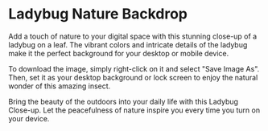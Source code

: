 <!--font:Montserrat-->

# Ladybug Nature Backdrop

Add a touch of nature to your digital space with this stunning close-up of a ladybug on a leaf. The vibrant colors and intricate details of the ladybug make it the perfect background for your desktop or mobile device.

To download the image, simply right-click on it and select "Save Image As". Then, set it as your desktop background or lock screen to enjoy the natural wonder of this amazing insect.

Bring the beauty of the outdoors into your daily life with this Ladybug Close-up. Let the peacefulness of nature inspire you every time you turn on your device.

<!--

Write me markdown content of website with wallpaper:

"A close-up of a ladybug on a leaf"

The header of the page should not be copy of the text but rather a real content of the website which is using this wallpaper.


---


# Ladybug Close-up Wallpaper

Decorate your desktop or mobile device with this stunning close-up of a ladybug on a leaf. The vibrant colors and intricate details of the ladybug will add a touch of nature to your digital space.

To download this wallpaper, simply right-click on the image and select "Save Image As". You can then set it as your desktop background or lock screen on your device.

Enjoy the beauty of nature every time you turn on your device with this Ladybug Close-up Wallpaper.


---


Heading should not include word "wallpaper". The website should not be about the wallpaper itself, wallpaper is just a related background, rewrite whole content.


---


# Discover the Beauty of Nature with a Ladybug Close-up

Add a touch of nature to your digital space with this stunning close-up of a ladybug on a leaf. The vibrant colors and intricate details of the ladybug make it the perfect background for your desktop or mobile device.

Immerse yourself in the beauty of nature every time you turn on your device with this Ladybug Close-up. To download the image, simply right-click on it and select "Save Image As". Then, set it as your desktop background or lock screen to enjoy the natural beauty of this amazing insect.

Explore the wonders of the outdoors and bring them into your digital world with this Ladybug Close-up.


---


Heading is too long, rewrite whole content.


---


# Ladybug Close-up: A Touch of Nature for Your Digital Space

Get closer to nature with this stunning close-up of a ladybug on a leaf. The vibrant colors and intricate details of the ladybug make it the perfect background for your desktop or mobile device.

Bring the beauty of nature into your digital world with this Ladybug Close-up. To download the image, simply right-click on it and select "Save Image As". Then, set it as your desktop background or lock screen to enjoy the natural wonder of this amazing insect.

Experience the wonders of the outdoors every time you turn on your device with this Ladybug Close-up. Add a touch of nature to your digital space and let the beauty of the world around us inspire you.


---


Heading is too long, rewrite whole content.


---


# Ladybug Close-up: A Stunning Nature Background

Add a touch of nature to your digital space with this stunning close-up of a ladybug on a leaf. The vibrant colors and intricate details of the ladybug make it the perfect background for your desktop or mobile device.

To download the image, simply right-click on it and select "Save Image As". Then, set it as your desktop background or lock screen to enjoy the natural wonder of this amazing insect.

Bring the beauty of the outdoors into your daily life with this Ladybug Close-up. Let the peacefulness of nature inspire you every time you turn on your device.


---


Write me a Google font which is best fitting for the website.

Pick from the list:
- Playfair Display
- Futura
- Barlow Condensed
- Inter
- Alegreya
- Orbitron
- Exo 2
- Dancing Script
- Montserrat
- Open Sans
- Raleway
- Great Vibes
- Lato
- Roboto
- Lobster
- Poppins
- IBM Plex Sans


Write just the font name nothing else.


---


Montserrat

-->
